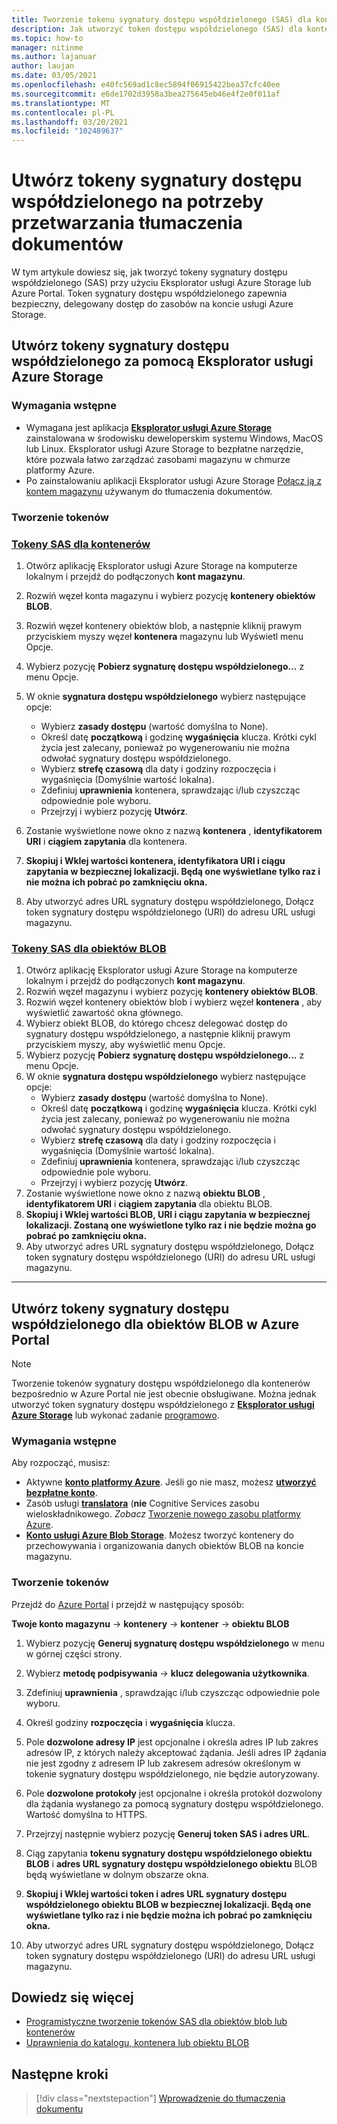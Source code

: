 ```yaml
---
title: Tworzenie tokenu sygnatury dostępu współdzielonego (SAS) dla kontenerów i obiektów BLOB za pomocą programu Microsoft Eksplorator usługi Storage
description: Jak utworzyć token dostępu współdzielonego (SAS) dla kontenerów i obiektów BLOB za pomocą programu Microsoft Eksplorator usługi Storage i Azure Portal
ms.topic: how-to
manager: nitinme
ms.author: lajanuar
author: laujan
ms.date: 03/05/2021
ms.openlocfilehash: e40fc569ad1c8ec5894f06915422bea37cfc40ee
ms.sourcegitcommit: e6de1702d3958a3bea275645eb46e4f2e0f011af
ms.translationtype: MT
ms.contentlocale: pl-PL
ms.lasthandoff: 03/20/2021
ms.locfileid: "102489637"
---
```

# <a name="create-sas-tokens-for-document-translation-processing"></a>Utwórz tokeny sygnatury dostępu współdzielonego na potrzeby przetwarzania tłumaczenia dokumentów

W tym artykule dowiesz się, jak tworzyć tokeny sygnatury dostępu współdzielonego (SAS) przy użyciu Eksplorator usługi Azure Storage lub Azure Portal. Token sygnatury dostępu współdzielonego zapewnia bezpieczny, delegowany dostęp do zasobów na koncie usługi Azure Storage.

## <a name="create-your-sas-tokens-with-azure-storage-explorer"></a>Utwórz tokeny sygnatury dostępu współdzielonego za pomocą Eksplorator usługi Azure Storage

### <a name="prerequisites"></a>Wymagania wstępne

* Wymagana jest aplikacja [**Eksplorator usługi Azure Storage**](../../../vs-azure-tools-storage-manage-with-storage-explorer.md) zainstalowana w środowisku deweloperskim systemu Windows, MacOS lub Linux. Eksplorator usługi Azure Storage to bezpłatne narzędzie, które pozwala łatwo zarządzać zasobami magazynu w chmurze platformy Azure.
* Po zainstalowaniu aplikacji Eksplorator usługi Azure Storage [Połącz ją z kontem magazynu](../../../vs-azure-tools-storage-manage-with-storage-explorer.md?tabs=windows#connect-to-a-storage-account-or-service) używanym do tłumaczenia dokumentów.

### <a name="create-your-tokens"></a>Tworzenie tokenów

### <a name="sas-tokens-for-containers"></a>[Tokeny SAS dla kontenerów](#tab/Containers)

1. Otwórz aplikację Eksplorator usługi Azure Storage na komputerze lokalnym i przejdź do podłączonych **kont magazynu**.
1. Rozwiń węzeł konta magazynu i wybierz pozycję **kontenery obiektów BLOB**.
1. Rozwiń węzeł kontenery obiektów blob, a następnie kliknij prawym przyciskiem myszy węzeł **kontenera** magazynu lub Wyświetl menu Opcje.
1. Wybierz pozycję **Pobierz sygnaturę dostępu współdzielonego...** z menu Opcje.
1. W oknie **sygnatura dostępu współdzielonego** wybierz następujące opcje:
    * Wybierz **zasady dostępu** (wartość domyślna to None).
    * Określ datę **początkową** i godzinę **wygaśnięcia** klucza. Krótki cykl życia jest zalecany, ponieważ po wygenerowaniu nie można odwołać sygnatury dostępu współdzielonego.
    * Wybierz **strefę czasową** dla daty i godziny rozpoczęcia i wygaśnięcia (Domyślnie wartość lokalna).
    * Zdefiniuj **uprawnienia** kontenera, sprawdzając i/lub czyszcząc odpowiednie pole wyboru.
    * Przejrzyj i wybierz pozycję **Utwórz**.

1. Zostanie wyświetlone nowe okno z nazwą **kontenera** , **identyfikatorem URI** i **ciągiem zapytania** dla kontenera.  
1. **Skopiuj i Wklej wartości kontenera, identyfikatora URI i ciągu zapytania w bezpiecznej lokalizacji. Będą one wyświetlane tylko raz i nie można ich pobrać po zamknięciu okna.**
1. Aby utworzyć adres URL sygnatury dostępu współdzielonego, Dołącz token sygnatury dostępu współdzielonego (URI) do adresu URL usługi magazynu.

### <a name="sas-tokens-for-blobs"></a>[Tokeny SAS dla obiektów BLOB](#tab/blobs)

1. Otwórz aplikację Eksplorator usługi Azure Storage na komputerze lokalnym i przejdź do podłączonych **kont magazynu**.
1. Rozwiń węzeł magazynu i wybierz pozycję **kontenery obiektów BLOB**.
1. Rozwiń węzeł kontenery obiektów blob i wybierz węzeł **kontenera** , aby wyświetlić zawartość okna głównego.
1. Wybierz obiekt BLOB, do którego chcesz delegować dostęp do sygnatury dostępu współdzielonego, a następnie kliknij prawym przyciskiem myszy, aby wyświetlić menu Opcje.
1. Wybierz pozycję **Pobierz sygnaturę dostępu współdzielonego...** z menu Opcje.
1. W oknie **sygnatura dostępu współdzielonego** wybierz następujące opcje:
    * Wybierz **zasady dostępu** (wartość domyślna to None).
    * Określ datę **początkową** i godzinę **wygaśnięcia** klucza. Krótki cykl życia jest zalecany, ponieważ po wygenerowaniu nie można odwołać sygnatury dostępu współdzielonego.
    * Wybierz **strefę czasową** dla daty i godziny rozpoczęcia i wygaśnięcia (Domyślnie wartość lokalna).
    * Zdefiniuj **uprawnienia** kontenera, sprawdzając i/lub czyszcząc odpowiednie pole wyboru.
    * Przejrzyj i wybierz pozycję **Utwórz**.
1. Zostanie wyświetlone nowe okno z nazwą **obiektu BLOB** , **identyfikatorem URI** i **ciągiem zapytania** dla obiektu BLOB.  
1. **Skopiuj i Wklej wartości BLOB, URI i ciągu zapytania w bezpiecznej lokalizacji. Zostaną one wyświetlone tylko raz i nie będzie można go pobrać po zamknięciu okna.**
1. Aby utworzyć adres URL sygnatury dostępu współdzielonego, Dołącz token sygnatury dostępu współdzielonego (URI) do adresu URL usługi magazynu.

---

## <a name="create-sas-tokens-for-blobs-in-the-azure-portal"></a>Utwórz tokeny sygnatury dostępu współdzielonego dla obiektów BLOB w Azure Portal

> [!NOTE]
> Tworzenie tokenów sygnatury dostępu współdzielonego dla kontenerów bezpośrednio w Azure Portal nie jest obecnie obsługiwane. Można jednak utworzyć token sygnatury dostępu współdzielonego z [**Eksplorator usługi Azure Storage**](#create-your-sas-tokens-with-azure-storage-explorer) lub wykonać zadanie [programowo](../../../storage/blobs/sas-service-create.md).

<!-- markdownlint-disable MD024 -->
### <a name="prerequisites"></a>Wymagania wstępne

Aby rozpocząć, musisz:

* Aktywne [**konto platformy Azure**](https://azure.microsoft.com/free/cognitive-services/).  Jeśli go nie masz, możesz [**utworzyć bezpłatne konto**](https://azure.microsoft.com/free/).
* Zasób usługi [**translatora**](https://ms.portal.azure.com/#create/Microsoft) (**nie** Cognitive Services zasobu wieloskładnikowego.  *Zobacz* [Tworzenie nowego zasobu platformy Azure](../../cognitive-services-apis-create-account.md#create-a-new-azure-cognitive-services-resource).  
* [**Konto usługi Azure Blob Storage**](https://ms.portal.azure.com/#create/Microsoft.StorageAccount-ARM). Możesz tworzyć kontenery do przechowywania i organizowania danych obiektów BLOB na koncie magazynu.

### <a name="create-your-tokens"></a>Tworzenie tokenów

Przejdź do [Azure Portal](https://ms.portal.azure.com/#home) i przejdź w następujący sposób:  

 **Twoje konto magazynu** → **kontenery** → **kontener** → **obiektu BLOB**

1. Wybierz pozycję **Generuj sygnaturę dostępu współdzielonego** w menu w górnej części strony.

1. Wybierz **metodę podpisywania** → **klucz delegowania użytkownika**.

1. Zdefiniuj **uprawnienia** , sprawdzając i/lub czyszcząc odpowiednie pole wyboru.

1. Określ godziny **rozpoczęcia** i **wygaśnięcia** klucza.

1. Pole **dozwolone adresy IP** jest opcjonalne i określa adres IP lub zakres adresów IP, z których należy akceptować żądania. Jeśli adres IP żądania nie jest zgodny z adresem IP lub zakresem adresów określonym w tokenie sygnatury dostępu współdzielonego, nie będzie autoryzowany.

1. Pole **dozwolone protokoły** jest opcjonalne i określa protokół dozwolony dla żądania wysłanego za pomocą sygnatury dostępu współdzielonego. Wartość domyślna to HTTPS.

1. Przejrzyj następnie wybierz pozycję **Generuj token SAS i adres URL**.

1. Ciąg zapytania **tokenu sygnatury dostępu współdzielonego obiektu BLOB** i **adres URL sygnatury dostępu współdzielonego obiektu** BLOB będą wyświetlane w dolnym obszarze okna.  

1. **Skopiuj i Wklej wartości token i adres URL sygnatury dostępu współdzielonego obiektu BLOB w bezpiecznej lokalizacji. Będą one wyświetlane tylko raz i nie będzie można ich pobrać po zamknięciu okna.**

1. Aby utworzyć adres URL sygnatury dostępu współdzielonego, Dołącz token sygnatury dostępu współdzielonego (URI) do adresu URL usługi magazynu.

## <a name="learn-more"></a>Dowiedz się więcej

* [Programistyczne tworzenie tokenów SAS dla obiektów blob lub kontenerów](../../../storage/blobs/sas-service-create.md)
* [Uprawnienia do katalogu, kontenera lub obiektu BLOB](/rest/api/storageservices/create-service-sas#permissions-for-a-directory-container-or-blob)

## <a name="next-steps"></a>Następne kroki

> [!div class="nextstepaction"]
> [Wprowadzenie do tłumaczenia dokumentu](get-started-with-document-translation.md)
>
>